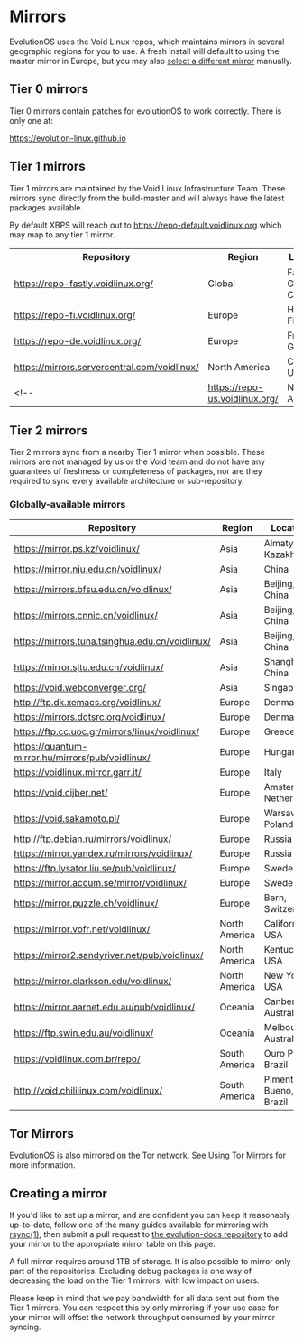 # Mirrors

EvolutionOS uses the Void Linux repos, which maintains mirrors in several
geographic regions for you to use. A fresh install will default to using the
master mirror in Europe, but you may also [select a different mirror](./changing.md)
manually.

## Tier 0 mirrors

Tier 0 mirrors contain patches for evolutionOS to work correctly. There is only
one at:

https://evolution-linux.github.io

## Tier 1 mirrors

Tier 1 mirrors are maintained by the Void Linux Infrastructure Team. These
mirrors sync directly from the build-master and will always have the latest
packages available.

By default XBPS will reach out to <https://repo-default.voidlinux.org> which may
map to any tier 1 mirror.

<!-- Order alphabetically by: (1) Region, (2) Country, (3) City/State/Province/etc, (4) URL -->

| Repository                                     | Region        | Location           |
|------------------------------------------------|---------------|--------------------|
| <https://repo-fastly.voidlinux.org/>           | Global        | Fastly Global CDN  |
| <https://repo-fi.voidlinux.org/>               | Europe        | Helsinki, Finland  |
| <https://repo-de.voidlinux.org/>               | Europe        | Frankfurt, Germany |
| <https://mirrors.servercentral.com/voidlinux/> | North America | Chicago, USA       |
<!-- | <https://repo-us.voidlinux.org/>               | North America | Kansas City, USA   | -->

## Tier 2 mirrors

Tier 2 mirrors sync from a nearby Tier 1 mirror when possible. These mirrors are
not managed by us or the Void team and do not have any guarantees of freshness or completeness
of packages, nor are they required to sync every available architecture or
sub-repository.

### Globally-available mirrors

<!-- Order alphabetically by: (1) Region, (2) Country, (3) City/State/Province/etc, (4) URL -->

| Repository                                         | Region        | Location               |
|----------------------------------------------------|---------------|------------------------|
| <https://mirror.ps.kz/voidlinux/>                  | Asia          | Almaty, Kazakhstan     |
| <https://mirror.nju.edu.cn/voidlinux/>             | Asia          | China                  |
| <https://mirrors.bfsu.edu.cn/voidlinux/>           | Asia          | Beijing, China         |
| <https://mirrors.cnnic.cn/voidlinux/>              | Asia          | Beijing, China         |
| <https://mirrors.tuna.tsinghua.edu.cn/voidlinux/>  | Asia          | Beijing, China         |
| <https://mirror.sjtu.edu.cn/voidlinux/>            | Asia          | Shanghai, China        |
| <https://void.webconverger.org/>                   | Asia          | Singapore              |
| <http://ftp.dk.xemacs.org/voidlinux/>              | Europe        | Denmark                |
| <https://mirrors.dotsrc.org/voidlinux/>            | Europe        | Denmark                |
| <https://ftp.cc.uoc.gr/mirrors/linux/voidlinux/>   | Europe        | Greece                 |
| <https://quantum-mirror.hu/mirrors/pub/voidlinux/> | Europe        | Hungary                |
| <https://voidlinux.mirror.garr.it/>                | Europe        | Italy                  |
| <https://void.cijber.net/>                         | Europe        | Amsterdam, Netherlands |
| <https://void.sakamoto.pl/>                        | Europe        | Warsaw, Poland         |
| <http://ftp.debian.ru/mirrors/voidlinux/>          | Europe        | Russia                 |
| <https://mirror.yandex.ru/mirrors/voidlinux/>      | Europe        | Russia                 |
| <https://ftp.lysator.liu.se/pub/voidlinux/>        | Europe        | Sweden                 |
| <https://mirror.accum.se/mirror/voidlinux/>        | Europe        | Sweden                 |
| <https://mirror.puzzle.ch/voidlinux/>              | Europe        | Bern, Switzerland      |
| <https://mirror.vofr.net/voidlinux/>               | North America | California, USA        |
| <https://mirror2.sandyriver.net/pub/voidlinux/>    | North America | Kentucky, USA          |
| <https://mirror.clarkson.edu/voidlinux/>           | North America | New York, USA          |
| <https://mirror.aarnet.edu.au/pub/voidlinux/>      | Oceania       | Canberra, Australia    |
| <https://ftp.swin.edu.au/voidlinux/>               | Oceania       | Melbourne, Australia   |
| <https://voidlinux.com.br/repo/>                   | South America | Ouro Preto, Brazil     |
| <http://void.chililinux.com/voidlinux/>            | South America | Pimenta Bueno, Brazil  |

## Tor Mirrors

EvolutionOS is also mirrored on the Tor network. See [Using Tor
Mirrors](./tor.md) for more information.

## Creating a mirror

If you'd like to set up a mirror, and are confident you can keep it reasonably
up-to-date, follow one of the many guides available for mirroring with
[rsync(1)](https://man.voidlinux.org/rsync.1), then submit a pull request to
[the evolution-docs repository](https://github.com/evolution-linux/evolution-docs) to add your
mirror to the appropriate mirror table on this page.

A full mirror requires around 1TB of storage. It is also possible to mirror only
part of the repositories. Excluding debug packages is one way of decreasing the
load on the Tier 1 mirrors, with low impact on users.

Please keep in mind that we pay bandwidth for all data sent out from the Tier 1
mirrors. You can respect this by only mirroring if your use case for your mirror
will offset the network throughput consumed by your mirror syncing.
